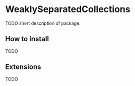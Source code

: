 # WeaklySeparatedCollections

TODO short description of package.

## How to install

TODO

## Extensions

TODO